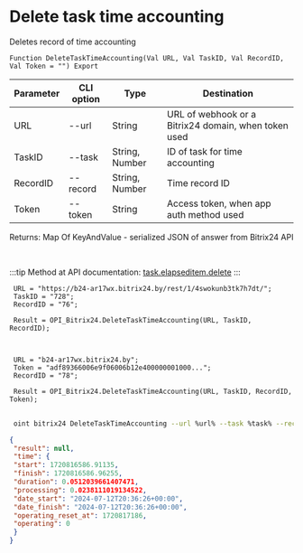 ﻿---
sidebar_position: 2
---

# Delete task time accounting
 Deletes record of time accounting



`Function DeleteTaskTimeAccounting(Val URL, Val TaskID, Val RecordID, Val Token = "") Export`

 | Parameter | CLI option | Type | Destination |
 |-|-|-|-|
 | URL | --url | String | URL of webhook or a Bitrix24 domain, when token used |
 | TaskID | --task | String, Number | ID of task for time accounting |
 | RecordID | --record | String, Number | Time record ID |
 | Token | --token | String | Access token, when app auth method used |

 
 Returns: Map Of KeyAndValue - serialized JSON of answer from Bitrix24 API

<br/>

:::tip
Method at API documentation: [task.elapseditem.delete](https://dev.1c-bitrix.ru/rest_help/tasks/task/elapseditem/delete.php)
:::
<br/>


```bsl title="Code example"
 URL = "https://b24-ar17wx.bitrix24.by/rest/1/4swokunb3tk7h7dt/";
 TaskID = "728";
 RecordID = "76";
 
 Result = OPI_Bitrix24.DeleteTaskTimeAccounting(URL, TaskID, RecordID);
 
 
 
 URL = "b24-ar17wx.bitrix24.by";
 Token = "adf89366006e9f06006b12e400000001000...";
 RecordID = "78";
 
 Result = OPI_Bitrix24.DeleteTaskTimeAccounting(URL, TaskID, RecordID, Token);
```
	


```sh title="CLI command example"
 
 oint bitrix24 DeleteTaskTimeAccounting --url %url% --task %task% --record %record% --token %token%

```

```json title="Result"
{
 "result": null,
 "time": {
 "start": 1720816586.91135,
 "finish": 1720816586.96255,
 "duration": 0.0512039661407471,
 "processing": 0.0238111019134522,
 "date_start": "2024-07-12T20:36:26+00:00",
 "date_finish": "2024-07-12T20:36:26+00:00",
 "operating_reset_at": 1720817186,
 "operating": 0
 }
}
```
